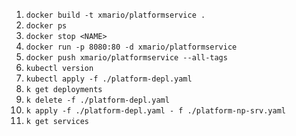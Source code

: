 1. `docker build -t xmario/platformservice .`
2. `docker ps`
3. `docker stop <NAME>`
4. `docker run -p 8080:80 -d xmario/platformservice`
5. `docker push xmario/platformservice --all-tags`
6. `kubectl version`
7. `kubectl apply -f ./platform-depl.yaml`
8. `k get deployments`
9. `k delete -f ./platform-depl.yaml`
10. `k apply -f ./platform-depl.yaml - f ./platform-np-srv.yaml`
11. `k get services`